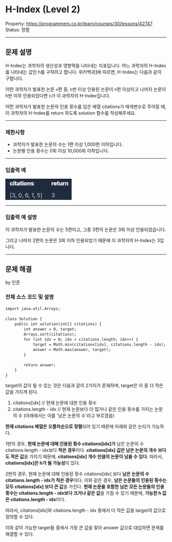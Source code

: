 # H-Index (Level 2)

Property: https://programmers.co.kr/learn/courses/30/lessons/42747
Status: 정렬

---

## 문제 설명

H-Index는 과학자의 생산성과 영향력을 나타내는 지표입니다. 어느 과학자의 H-Index를 나타내는 값인 h를 구하려고 합니다. 위키백과[1](https://programmers.co.kr/learn/courses/30/lessons/42747#fn1)에 따르면, H-Index는 다음과 같이 구합니다.

어떤 과학자가 발표한 논문 `n`편 중, `h`번 이상 인용된 논문이 `h`편 이상이고 나머지 논문이 h번 이하 인용되었다면 `h`가 이 과학자의 H-Index입니다.

어떤 과학자가 발표한 논문의 인용 횟수를 담은 배열 citations가 매개변수로 주어질 때, 이 과학자의 H-Index를 return 하도록 solution 함수를 작성해주세요.

---

### 제한사항

- 과학자가 발표한 논문의 수는 1편 이상 1,000편 이하입니다.
- 논문별 인용 횟수는 0회 이상 10,000회 이하입니다.

---

### 입출력 예

![H%20Index%20Level%202/Untitled.png](H%20Index%20Level%202/Untitled.png)

---

### 입출력 예 설명

이 과학자가 발표한 논문의 수는 5편이고, 그중 3편의 논문은 3회 이상 인용되었습니다.

그리고 나머지 2편의 논문은 3회 이하 인용되었기 때문에 이 과학자의 H-Index는 3입니다.

---

## 문제 해결

by 인준

### 전체 소스 코드 및 설명

    import java.util.Arrays;
    
    class Solution {
        public int solution(int[] citations) {
            int answer = 0, target;
            Arrays.sort(citations);
            for (int idx = 0; idx < citations.length; idx++) {
            	target = Math.min(citations[idx], citations.length - idx);
            	answer = Math.max(answer, target);
            }
            
            return answer;
        }
    }

target의 값이 될 수 있는 것은 다음과 같이 2가지가 존재하며, target은 이 중 더 작은 값을 가지게 된다.

1. citations[idx]                     // 현재 논문에 대한 인용 횟수
2. citations.length - idx        // 현재 논문보다 더 많거나 같은 인용 횟수를 가지는 논문의 수 (아래에서는 이를 '남은 논문의 수'라고 부르겠음)

**현재 citations 배열은 오름차순으로 정렬**되어 있기 때문에 아래와 같은 논리가 가능하다.

1번의 경우, **현재 논문에 대해 인용된 횟수 citations[idx]가** 남은 논문의 수 citations.length - idx보다 **적은 경우**이다. **citations[idx] 값은 남은 논문의 개수 보다도 작은 값**을 가지기 때문에, **citations[idx] 개수 만큼의 논문이 남을 수 있다**. 따라서, **citations[idx]은 h가 될 가능성**이 있다.

2번의 경우, 현재 논문에 대해 인용된 횟수 citations[idx] 보다 **남은 논문의 수 citations.length - idx가 적은 경우**이다. 이와 같은 경우, **남은 논문들의 인용된 횟수는 모두 citations[idx] 보다 큰 값**을 가진다. **현재 논문을 포함한 남은 모든 논문들의 인용 횟수는 citations.length - idx보다 크거나 같은 값**을 가질 수 있기 때문에, **가능한 h 값은 citations.length - idx**이다.

따라서, citations[idx]와 citations.length - idx 중에서 더 작은 값을 target의 값으로 정의할 수 있다.

이와 같이 가능한 target들 중에서 가장 큰 값을 찾아 answer 값으로 대입하면 문제를 해결할 수 있다.